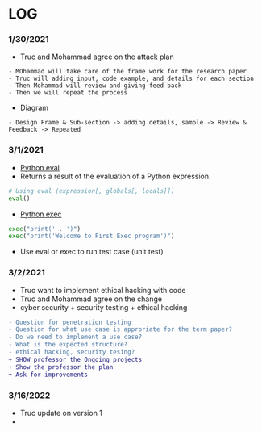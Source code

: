 # LOG

### 1/30/2021
- Truc and Mohammad agree on the attack plan
```
- MOhammad will take care of the frame work for the research paper
- Truc will adding input, code example, and details for each section
- Then Mohammad will review and giving feed back
- Then we will repeat the process
```

- Diagram
```
- Design Frame & Sub-section -> adding details, sample -> Review & Feedback -> Repeated
```

### 3/1/2021
- [Python eval](https://python-reference.readthedocs.io/en/latest/docs/functions/eval.html)
- Returns a result of the evaluation of a Python expression.
```python
# Using eval (expression[, globals[, locals]])
eval()

```
- [Python exec](https://www.educba.com/exec-python/)
```python
exec("print(' . ')")
exec("print('Welcome to First Exec program')")
```
- Use eval or exec to run test case (unit test)

### 3/2/2021
- Truc want to implement ethical hacking with code 
- Truc and Mohammad agree on the change
- cyber security + security testing + ethical hacking
```diff
- Question for penetration testing
- Question for what use case is approriate for the term paper?
- Do we need to implement a use case?
- What is the expected structure?
- ethical hacking, security tesing?
+ SHOW professor the Ongoing projects
+ Show the professor the plan
+ Ask for improvements 
```

### 3/16/2022
- Truc update on version 1
- 
